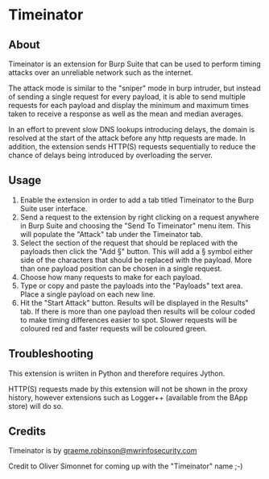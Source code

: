Timeinator
=========================

About
-----

Timeinator is an extension for Burp Suite that can be used to perform timing attacks over an unreliable network such as the internet.

The attack mode is similar to the "sniper" mode in burp intruder, but instead of sending a single request for every payload, it is able to send multiple requests for each payload and display the minimum and maximum times taken to receive a response as well as the mean and median averages.

In an effort to prevent slow DNS lookups introducing delays, the domain is resolved at the start of the attack before any http requests are made. In addition, the extension sends HTTP(S) requests sequentially to reduce the chance of delays being introduced by overloading the server.

Usage
-----

1. Enable the extension in order to add a tab titled Timeinator to the Burp Suite user interface.
2. Send a request to the extension by right clicking on a request anywhere in Burp Suite and choosing the "Send To Timeinator" menu item. This will populate the "Attack" tab under the Timeinator tab.
3. Select the section of the request that should be replaced with the payloads then click the "Add §" button. This will add a § symbol either side of the characters that should be replaced with the payload. More than one payload position can be chosen in a single request.
4. Choose how many requests to make for each payload.
5. Type or copy and paste the payloads into the "Payloads" text area. Place a single payload on each new line.
6. Hit the "Start Attack" button. Results will be displayed in the Results" tab. If there is more than one payload then results will be colour coded to make timing differences easier to spot. Slower requests will be coloured red and faster requests will be coloured green.

Troubleshooting
---------------

This extension is wriiten in Python and therefore requires Jython.

HTTP(S) requests made by this extension will not be shown in the proxy history, however extensions such as Logger++ (available from the BApp store) will do so.

Credits
-------

Timeinator is by [graeme.robinson@mwrinfosecurity.com](mailto:graeme.robinson@mwrinfosecurity.com)

Credit to Oliver Simonnet for coming up with the "Timeinator" name ;-)